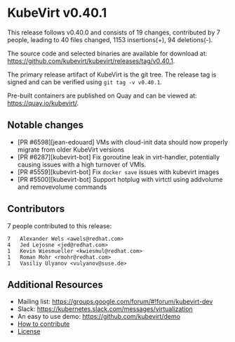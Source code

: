 KubeVirt v0.40.1
================

This release follows v0.40.0 and consists of 19 changes, contributed by 7 people, leading to 40 files changed, 1153 insertions(+), 94 deletions(-).

The source code and selected binaries are available for download at: https://github.com/kubevirt/kubevirt/releases/tag/v0.40.1.

The primary release artifact of KubeVirt is the git tree. The release tag is
signed and can be verified using `git tag -v v0.40.1`.

Pre-built containers are published on Quay and can be viewed at: <https://quay.io/kubevirt/>.

Notable changes
---------------

- [PR #6598][jean-edouard] VMs with cloud-init data should now properly migrate from older KubeVirt versions
- [PR #6287][kubevirt-bot] Fix goroutine leak in virt-handler, potentially causing issues with a high turnover of VMIs.
- [PR #5559][kubevirt-bot] Fix `docker save` issues with kubevirt images
- [PR #5500][kubevirt-bot] Support hotplug with virtctl using addvolume and removevolume commands

Contributors
------------
7 people contributed to this release:

```
7	Alexander Wels <awels@redhat.com>
4	Jed Lejosne <jed@redhat.com>
1	Kevin Wiesmueller <kwiesmul@redhat.com>
1	Roman Mohr <rmohr@redhat.com>
1	Vasiliy Ulyanov <vulyanov@suse.de>
```

Additional Resources
--------------------

- Mailing list: <https://groups.google.com/forum/#!forum/kubevirt-dev>
- Slack: <https://kubernetes.slack.com/messages/virtualization>
- An easy to use demo: <https://github.com/kubevirt/demo>
- [How to contribute][contributing]
- [License][license]

[contributing]: https://github.com/kubevirt/kubevirt/blob/main/CONTRIBUTING.md
[license]: https://github.com/kubevirt/kubevirt/blob/main/LICENSE
